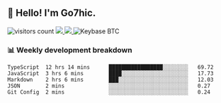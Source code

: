 ## 👋 Hello! I'm Go7hic.

 ![visitors count](https://visitors-by-url-pls-dont-use-this-in-your-repo.vercel.app/Go7hic-github-readme)
 <a href="https://twitter.com/Go7hic">
    <img src="https://img.shields.io/badge/-@Go7hic-1ca0f1?style=flat-square&labelColor=1ca0f1&logo=twitter&logoColor=white&link=https://twitter.com/Go7hic">
   <a/>
   <a href="mailto:gtfx0209@gmail.com">
    <img src="https://img.shields.io/badge/-gtfx0209@gmail.com-c14438?style=flat-square&logo=Gmail&logoColor=white&link=mailto:gtfx0209@gmail.com">
   <a/>
    ![Keybase BTC](https://img.shields.io/keybase/btc/Go7hic)
 <!--
🔭 I’m currently working
🌱 I’m currently learning
💬 Ask me about 
📫 How to reach me: 
⚡ Fun fact: 
-->
 <!--
![My Github Stats](https://github-readme-stats.vercel.app/api?username=Go7hic&show_icons=true&count_private=true)

-->

### 📊 Weekly development breakdown
<!--START_SECTION:waka-->
```text
TypeScript  12 hrs 14 mins      █████████████████░░░░░░░░   69.72 
JavaScript  3 hrs 6 mins        ████░░░░░░░░░░░░░░░░░░░░░   17.73 
Markdown    2 hrs 6 mins        ███░░░░░░░░░░░░░░░░░░░░░░   12.03 
JSON        2 mins              ░░░░░░░░░░░░░░░░░░░░░░░░░   0.27 
Git Config  2 mins              ░░░░░░░░░░░░░░░░░░░░░░░░░   0.24
```
<!--END_SECTION:waka-->
    

